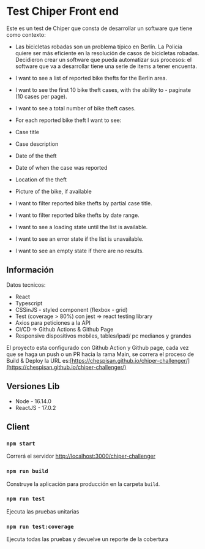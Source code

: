 # Test Chiper Front end

Este es un test de Chiper que consta de desarrollar un software que tiene como contexto:

- Las bicicletas robadas son un problema típico en Berlín. La Policía quiere ser más eficiente en la resolución de casos de bicicletas robadas. Decidieron crear un software que pueda automatizar sus procesos: el software que va a desarrollar tiene una serie de items a tener encuenta.

- I want to see a list of reported bike thefts for the Berlin area.
- I want to see the first 10 bike theft cases, with the ability to - paginate (10 cases per page).
- I want to see a total number of bike theft cases.
- For each reported bike theft I want to see:
- Case title
- Case description
- Date of the theft
- Date of when the case was reported
- Location of the theft
- Picture of the bike, if available
- I want to filter reported bike thefts by partial case title.
- I want to filter reported bike thefts by date range.
- I want to see a loading state until the list is available.
- I want to see an error state if the list is unavailable.
- I want to see an empty state if there are no results.


## Información

Datos tecnicos:
- React
- Typescript
- CSSinJS - styled component (flexbox - grid)
- Test (coverage > 80%) con jest => react testing library
- Axios para peticiones a la API
- CI/CD => Github Actions & Github Page
- Responsive dispositivos mobiles, tables/ipad/ pc medianos y grandes

El proyecto esta configurado con Github Action y Github page, cada vez que se haga un push o un PR hacia la rama Main, se correra el proceso de Build & Deploy
la URL es:[https://chespisan.github.io/chiper-challenger/](https://chespisan.github.io/chiper-challenger/)


## Versiones Lib

- Node - 16.14.0
- ReactJS - 17.0.2

## Client

### `npm start`

Correrá el servidor [http://localhost:3000/chiper-challenger](http://localhost:3000/chiper-challenger)

### `npm run build`

Construye la aplicación para producción en la carpeta `build`.

### `npm run test`

Ejecuta las pruebas unitarias

### `npm run test:coverage`

Ejecuta todas las pruebas y devuelve un reporte de la cobertura

